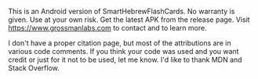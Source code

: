 This is an Android version of SmartHebrewFlashCards.
No warranty is given.
Use at your own risk.
Get the latest APK from the release page.
Visit https://www.grossmanlabs.com to contact and to learn more.

I don't have a proper citation page, but most of the attributions are in various code comments. If you think your code was used and you want credit or just for it not to be used, let me know. I'd like to thank MDN and Stack Overflow.
